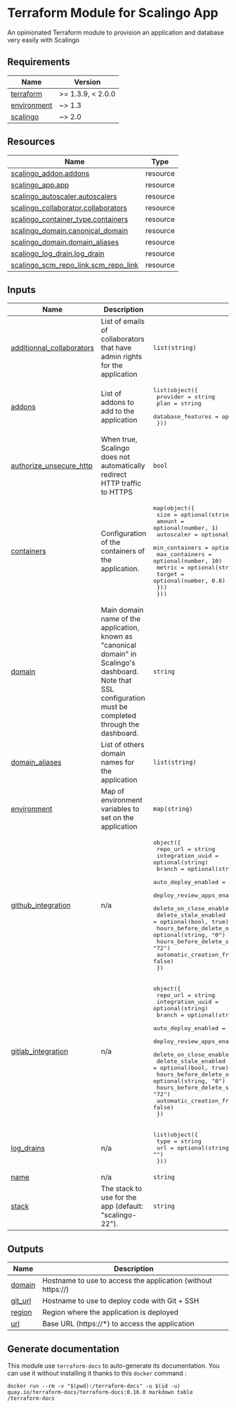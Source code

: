 # Terraform Module for Scalingo App 

An opinionated Terraform module to provision an application and database very easily with Scalingo

<!-- BEGIN_TF_DOCS -->
## Requirements

| Name | Version |
|------|---------|
| <a name="requirement_terraform"></a> [terraform](#requirement\_terraform) | >= 1.3.9, < 2.0.0 |
| <a name="requirement_environment"></a> [environment](#requirement\_environment) | ~> 1.3 |
| <a name="requirement_scalingo"></a> [scalingo](#requirement\_scalingo) | ~> 2.0 |

## Resources

| Name | Type |
|------|------|
| [scalingo_addon.addons](https://registry.terraform.io/providers/scalingo/scalingo/latest/docs/resources/addon) | resource |
| [scalingo_app.app](https://registry.terraform.io/providers/scalingo/scalingo/latest/docs/resources/app) | resource |
| [scalingo_autoscaler.autoscalers](https://registry.terraform.io/providers/scalingo/scalingo/latest/docs/resources/autoscaler) | resource |
| [scalingo_collaborator.collaborators](https://registry.terraform.io/providers/scalingo/scalingo/latest/docs/resources/collaborator) | resource |
| [scalingo_container_type.containers](https://registry.terraform.io/providers/scalingo/scalingo/latest/docs/resources/container_type) | resource |
| [scalingo_domain.canonical_domain](https://registry.terraform.io/providers/scalingo/scalingo/latest/docs/resources/domain) | resource |
| [scalingo_domain.domain_aliases](https://registry.terraform.io/providers/scalingo/scalingo/latest/docs/resources/domain) | resource |
| [scalingo_log_drain.log_drain](https://registry.terraform.io/providers/scalingo/scalingo/latest/docs/resources/log_drain) | resource |
| [scalingo_scm_repo_link.scm_repo_link](https://registry.terraform.io/providers/scalingo/scalingo/latest/docs/resources/scm_repo_link) | resource |

## Inputs

| Name | Description | Type | Default | Required |
|------|-------------|------|---------|:--------:|
| <a name="input_additionnal_collaborators"></a> [additionnal\_collaborators](#input\_additionnal\_collaborators) | List of emails of collaborators that have admin rights for the application | `list(string)` | `[]` | no |
| <a name="input_addons"></a> [addons](#input\_addons) | List of addons to add to the application | <pre>list(object({<br>    provider          = string<br>    plan              = string<br>    database_features = optional(list(string))<br>  }))</pre> | `[]` | no |
| <a name="input_authorize_unsecure_http"></a> [authorize\_unsecure\_http](#input\_authorize\_unsecure\_http) | When true, Scalingo does not automatically redirect HTTP traffic to HTTPS | `bool` | `false` | no |
| <a name="input_containers"></a> [containers](#input\_containers) | Configuration of the containers of the application. | <pre>map(object({<br>    size   = optional(string, "S")<br>    amount = optional(number, 1)<br>    autoscaler = optional(object({<br>      min_containers = optional(number, 2)<br>      max_containers = optional(number, 10)<br>      metric         = optional(string, "cpu")<br>      target         = optional(number, 0.8)<br>    }))<br>  }))</pre> | <pre>{<br>  "web": {<br>    "amount": 0,<br>    "size": "S"<br>  }<br>}</pre> | no |
| <a name="input_domain"></a> [domain](#input\_domain) | Main domain name of the application, known as "canonical domain" in Scalingo's dashboard. Note that SSL configuration must be completed through the dashboard. | `string` | `null` | no |
| <a name="input_domain_aliases"></a> [domain\_aliases](#input\_domain\_aliases) | List of others domain names for the application | `list(string)` | `[]` | no |
| <a name="input_environment"></a> [environment](#input\_environment) | Map of environment variables to set on the application | `map(string)` | `{}` | no |
| <a name="input_github_integration"></a> [github\_integration](#input\_github\_integration) | n/a | <pre>object({<br>    repo_url                              = string<br>    integration_uuid                      = optional(string)<br>    branch                                = optional(string, "main")<br>    auto_deploy_enabled                   = optional(bool, true)<br>    deploy_review_apps_enabled            = optional(bool, false)<br>    delete_on_close_enabled               = optional(bool, true)<br>    delete_stale_enabled                  = optional(bool, true)<br>    hours_before_delete_on_close          = optional(string, "0")<br>    hours_before_delete_stale             = optional(string, "72")<br>    automatic_creation_from_forks_allowed = optional(bool, false)<br>  })</pre> | `null` | no |
| <a name="input_gitlab_integration"></a> [gitlab\_integration](#input\_gitlab\_integration) | n/a | <pre>object({<br>    repo_url                              = string<br>    integration_uuid                      = optional(string)<br>    branch                                = optional(string, "main")<br>    auto_deploy_enabled                   = optional(bool, true)<br>    deploy_review_apps_enabled            = optional(bool, false)<br>    delete_on_close_enabled               = optional(bool, true)<br>    delete_stale_enabled                  = optional(bool, true)<br>    hours_before_delete_on_close          = optional(string, "0")<br>    hours_before_delete_stale             = optional(string, "72")<br>    automatic_creation_from_forks_allowed = optional(bool, false)<br>  })</pre> | `null` | no |
| <a name="input_log_drains"></a> [log\_drains](#input\_log\_drains) | n/a | <pre>list(object({<br>    type = string<br>    url  = optional(string, "")<br>  }))</pre> | `[]` | no |
| <a name="input_name"></a> [name](#input\_name) | n/a | `string` | n/a | yes |
| <a name="input_stack"></a> [stack](#input\_stack) | The stack to use for the app (default: "scalingo-22"). | `string` | `"scalingo-22"` | no |

## Outputs

| Name | Description |
|------|-------------|
| <a name="output_domain"></a> [domain](#output\_domain) | Hostname to use to access the application (without https://) |
| <a name="output_git_url"></a> [git\_url](#output\_git\_url) | Hostname to use to deploy code with Git + SSH |
| <a name="output_region"></a> [region](#output\_region) | Region where the application is deployed |
| <a name="output_url"></a> [url](#output\_url) | Base URL (https://*) to access the application |
<!-- END_TF_DOCS -->

## Generate documentation

This module use `terraform-docs` to auto-generate its documentation. You can use it without installing it thanks to this `docker` command :

```
docker run --rm -v "$(pwd):/terraform-docs" -u $(id -u) quay.io/terraform-docs/terraform-docs:0.16.0 markdown table /terraform-docs
```
